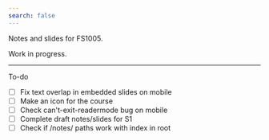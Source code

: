 ```yaml
---
search: false
---
```


Notes and slides for FS1005.

Work in progress.

---

To-do

- [ ] Fix text overlap in embedded slides on mobile
- [ ] Make an icon for the course
- [ ] Check can't-exit-readermode bug on mobile
- [ ] Complete draft notes/slides for S1
- [ ] Check if /notes/ paths work with index in root
